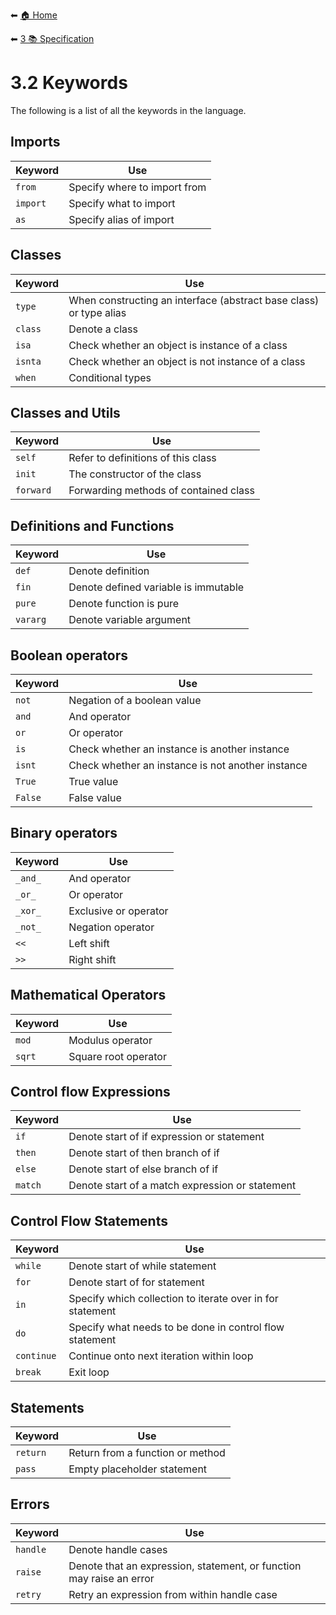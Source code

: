 ⬅ [🏠 Home](../README.md)

⬅ [3 📚 Specification](README.md)

# 3.2 Keywords

The following is a list of all the keywords in the language.

## Imports

Keyword | Use
---|---
`from`  | Specify where to import from
`import`| Specify what to import
`as`    | Specify alias of import

## Classes

Keyword | Use
---|---
`type`  | When constructing an interface (abstract base class) or type alias
`class` | Denote a class
`isa`   | Check whether an object is instance of a class
`isnta` | Check whether an object is not instance of a class
`when`  | Conditional types

## Classes and Utils

Keyword | Use
---|---
`self`    | Refer to definitions of this class
`init`    | The constructor of the class
`forward` | Forwarding methods of contained class

## Definitions and Functions

Keyword | Use
---|---
`def`     | Denote definition
`fin`     | Denote defined variable is immutable
`pure`    | Denote function is pure
`vararg`  | Denote variable argument

## Boolean operators

Keyword | Use
---|---
`not`   | Negation of a boolean value
`and`   | And operator
`or`    | Or operator
`is`    | Check whether an instance is another instance
`isnt`  | Check whether an instance is not another instance
`True`  | True value
`False` | False value

## Binary operators

Keyword | Use
---|---
`_and_`   | And operator
`_or_`    | Or operator
`_xor_`   | Exclusive or operator
`_not_`   | Negation operator
`<<`      | Left shift
`>>`      | Right shift

## Mathematical Operators

Keyword | Use
---|---
`mod`   | Modulus operator
`sqrt`  | Square root operator

## Control flow Expressions

Keyword | Use
---|---
`if`    | Denote start of if expression or statement
`then`  | Denote start of then branch of if
`else`  | Denote start of else branch of if
`match` | Denote start of a match expression or statement

## Control Flow Statements

Keyword | Use
---|---
`while`   | Denote start of while statement
`for`     | Denote start of for statement
`in`      | Specify which collection to iterate over in for statement
`do`      | Specify what needs to be done in control flow statement
`continue`| Continue onto next iteration within loop
`break`   | Exit loop

## Statements

Keyword | Use
---|---
`return`  | Return from a function or method
`pass`    | Empty placeholder statement

## Errors

Keyword | Use
---|---
`handle` | Denote handle cases
`raise`  | Denote that an expression, statement, or function may raise an error
`retry`  | Retry an expression from within handle case
